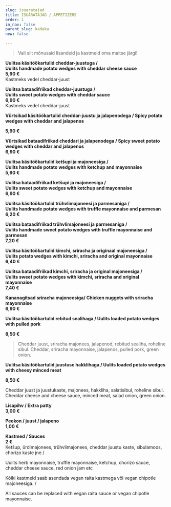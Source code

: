 ```yaml
---
slug: isuaratajad
title: ISUÄRATAJAD / APPETIZERS
order: 1
in_nav: false
parent_slug: kadaka
new: false

---
```

<div class="ellipsis"></div>

> Vali siit mõnusaid lisandeid ja kastmeid oma maitse järgi!

**Uulitsa käsitöökartulid cheddar-juustuga /  
Uulits handmade potato wedges with cheddar cheese sauce**  
**5,90 €**  
<span class="koostis">Kastmeks vedel cheddar-juust</span>

**Uulitsa bataadifriikad cheddar-juustuga /  
Uulits sweet potato wedges with cheddar sauce  
6,90 €**  
<span class="koostis">Kastmeks vedel cheddar-juust</span>

<span class="spicy"></span> **Vürtsikad käsitöökartulid cheddar-juustu ja jalapenodega / Spicy potato wedges with cheddar and jalapenos**

**5,90 €**

<span class="spicy"></span> **Vürtsikad bataadifriikad cheddari ja jalapenodega / Spicy sweet potato wedges with cheddar and jalapenos**  
**6,90 €**

**Uulitsa käsitöökartulid ketšupi ja majoneesiga /  
Uulits handmade potato wedges with ketchup and mayonnaise**  
**5,90 €**

**Uulitsa bataadifriikad ketšupi ja majoneesiga /  
Uulits sweet potato wedges with ketchup and mayonnaise**  
**6,90 €**

**Uulitsa käsitöökartulid trühvlimajoneesi ja parmesaniga /  
Uulits handmade potato wedges with truffle mayonnaise and parmesan**  
**6,20 €**

**Uulitsa bataadifriikad trühvlimajoneesi ja parmesaniga /  
Uulits handmade sweet potato wedges with truffle mayonnaise and parmesan**   
**7,20 €**

<span class="spicy"></span>**Uulitsa  käsitöökartulid kimchi, sriracha ja originaal majoneesiga /  
Uulits potato wedges with kimchi, sriracha and original mayonnaise**  
**6,40 €**

<span class="spicy"></span>**Uulitsa  bataadifriikad kimchi, sriracha ja original majoneesiga /  
Uulits sweet potato wedges with kimchi, sriracha and original  mayonnaise**  
**7,40 €**

<span class="spicy"></span>**Kananagitsad sriracha majoneesiga/ Chicken nuggets with sriracha mayonnaise**  
**6,90 €** 

**Uulitsa käsitöökartulid rebitud sealihaga / Uulits loaded potato wedges with pulled pork**

**8,50 €**

<div class="ellipsis"></div>

> <span class="koostis"> Cheddar juust, sriracha majonees, jalapenod, rebitud sealiha, roheline sibul. Cheddar, sriracha mayonnaise, jalapenos, pulled pork, green onion.

<span class="spicy"></span>

**Uulitsa käsitöökartulid juustuse hakklihaga /  Uulits loaded potato wedges with cheesy minced meat**

**8,50 €**

<span class="koostis"> Cheddar juust ja juustukaste, majonees, hakkliha, salatisibul, roheline sibul. Cheddar cheese and cheese sauce, minced meat, salad onion, green onion.

**Lisapihv / Extra patty**  
**3,00 €**

<span class="spicy"></span>
**Peekon / juust / jalapeno**  
**1,00 €**

**Kastmed / Sauces**  
**2 €**  
<span class="koostis">Ketšup, ürdimajonees, trühvlimajonees, cheddar juustu kaste, sibulamoos, chorizo kaste jne /

Uulits herb mayonnaise, truffle mayonnaise, ketchup, chorizo sauce, cheddar cheese sauce, red onion jam etc</span>

Kõiki kastmeid saab asendada vegan raita kastmega või vegan chipotle majoneesiga. /

All sauces can be replaced with vegan raita sauce or vegan chipotle mayonnaise.